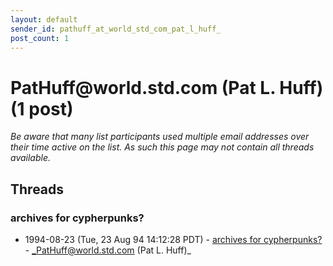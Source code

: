 ```yaml
---
layout: default
sender_id: pathuff_at_world_std_com_pat_l_huff_
post_count: 1
---
```


# PatHuff<span>@</span>world.std.com (Pat L. Huff) (1 post)

_Be aware that many list participants used multiple email addresses over their time active on the list. As such this page may not contain all threads available._

## Threads

### archives for cypherpunks?
+ 1994-08-23 (Tue, 23 Aug 94 14:12:28 PDT) - [archives for cypherpunks?](/archive/1994/08/e8cd9cbb41d27954985c7327610491c4ff6f387b3e88c99fadf7014a38924a6a) - _PatHuff@world.std.com (Pat L. Huff)_

